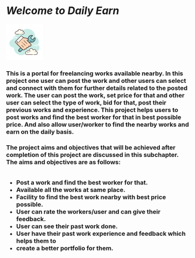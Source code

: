 <h1><strong><em>Welcome to Daily Earn</em></strong></h1> <img src="./src/resources/work-logo.png" >

<h3> This is a portal for freelancing works available nearby.
In this project one user can post the work and other users can
select and connect with them for further details related to the
posted work. The user can post the work, set price for that
and other user can select the type of work, bid for that, post
their previous works and experience.
This project helps users to post works and find the best
worker for that in best possible price. And also allow
user/worker to find the nearby works and earn on the daily
basis. </h3>

<h3>The project aims and objectives that will be achieved after
completion of this project are discussed in this subchapter. The aims
and objectives are as follows:<br><br>

<ul>
<li>Post a work and find the best worker for that.</li>
<li>Available all the works at same place.</li>
<li>Facility to find the best work nearby with best price possible.</li>
<li>User can rate the workers/user and can give their feedback.</li>
<li>User can see their past work done.</li>
<li>User have their past work experience and feedback which helps them to</li>
<li>create a better portfolio for them.</li>
</ul>
</h3>
